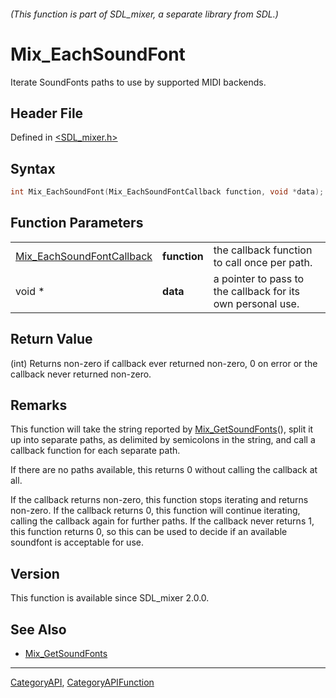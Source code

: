 ###### (This function is part of SDL_mixer, a separate library from SDL.)
# Mix_EachSoundFont

Iterate SoundFonts paths to use by supported MIDI backends.

## Header File

Defined in [<SDL_mixer.h>](https://github.com/libsdl-org/SDL_mixer/blob/SDL2/include/SDL_mixer.h)

## Syntax

```c
int Mix_EachSoundFont(Mix_EachSoundFontCallback function, void *data);
```

## Function Parameters

|                                                        |              |                                                             |
| ------------------------------------------------------ | ------------ | ----------------------------------------------------------- |
| [Mix_EachSoundFontCallback](Mix_EachSoundFontCallback) | **function** | the callback function to call once per path.                |
| void *                                                 | **data**     | a pointer to pass to the callback for its own personal use. |

## Return Value

(int) Returns non-zero if callback ever returned non-zero, 0 on error or
the callback never returned non-zero.

## Remarks

This function will take the string reported by
[Mix_GetSoundFonts](Mix_GetSoundFonts)(), split it up into separate paths,
as delimited by semicolons in the string, and call a callback function for
each separate path.

If there are no paths available, this returns 0 without calling the
callback at all.

If the callback returns non-zero, this function stops iterating and returns
non-zero. If the callback returns 0, this function will continue iterating,
calling the callback again for further paths. If the callback never returns
1, this function returns 0, so this can be used to decide if an available
soundfont is acceptable for use.

## Version

This function is available since SDL_mixer 2.0.0.

## See Also

- [Mix_GetSoundFonts](Mix_GetSoundFonts)

----
[CategoryAPI](CategoryAPI), [CategoryAPIFunction](CategoryAPIFunction)

